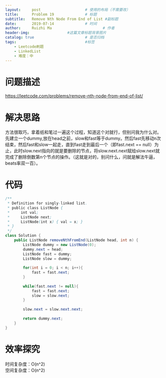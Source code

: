 ```yaml
---
layout:     post   				    # 使用的布局（不需要改）
title:      Problem 19				# 标题 
subtitle:   Remove Nth Node From End of List #副标题
date:       2019-07-14				# 时间
author:     Ruizhi Ma 						# 作者
header-img:              	#这篇文章标题背景图片
catalog: true 						# 是否归档
tags:								#标签
    - Leetcode刷题
    - LinkedList
    - 难度：中
---
```

# 问题描述
https://leetcode.com/problems/remove-nth-node-from-end-of-list/

# 解决思路
方法很取巧，拿着纸和笔过一遍这个过程，知道这个对就行，但别问我为什么对。先建立一个dummy,放在head之前，slow和fast等于dummy。然后fast先移动n次结束，然后fast和slow一起走，直到fast走到最后一个（即fast.next == null）为止，此时slow.next指向的就是要删除的节点，将slow.next.next赋给slow.next就完成了删除倒数第n个节点的操作。（这就是对的，别问什么，问就是解法牛逼，beats率双一百）。

# 代码
```java
/**
 * Definition for singly-linked list.
 * public class ListNode {
 *     int val;
 *     ListNode next;
 *     ListNode(int x) { val = x; }
 * }
 */
class Solution {
    public ListNode removeNthFromEnd(ListNode head, int n) {
        ListNode dummy = new ListNode(0);
        dummy.next = head;
        ListNode fast = dummy;
        ListNode slow = dummy;
        
        for(int i = 0; i < n; i++){
            fast = fast.next;
        }
        
        while(fast.next != null){    
            fast = fast.next;
            slow = slow.next;
        }
        
        slow.next = slow.next.next;
        
        return dummy.next;
    }
}
```

# 效率探究
时间复杂度：O(n^2)  
空间复杂度：O(n^2)
